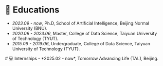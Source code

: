 
# 📖 Educations
- *2023.09 - now*, Ph.D, School of Artificial Intelligence, Beijing Normal University (BNU).
- *2020.09 - 2023.06*, Master, College of Data Science, Taiyuan University of Technology (TYUT).
- *2015.09 - 2019.06*, Undergraduate, College of Data Science, Taiyuan University of Technology (TYUT).

<!-- # 💬 Invited Talks
- *2022.02*, Hosted MLNLP seminar \| [\[Video\]](https://www.bilibili.com/video/BV1wF411x7qh)
- *2021.06*, Audio & Speech Synthesis, Huawei internal talk
- *2021.03*, Non-autoregressive Speech Synthesis, PaperWeekly & biendata \| [\[video\]](https://www.bilibili.com/video/BV1uf4y1t7Hr/)
- *2020.12*, Non-autoregressive Speech Synthesis, Huawei Noah's Ark Lab internal talk
--!>

# 💻 Internships
- *2025.02 - now*, Tomorrow Advancing Life (TAL), Beijing.
